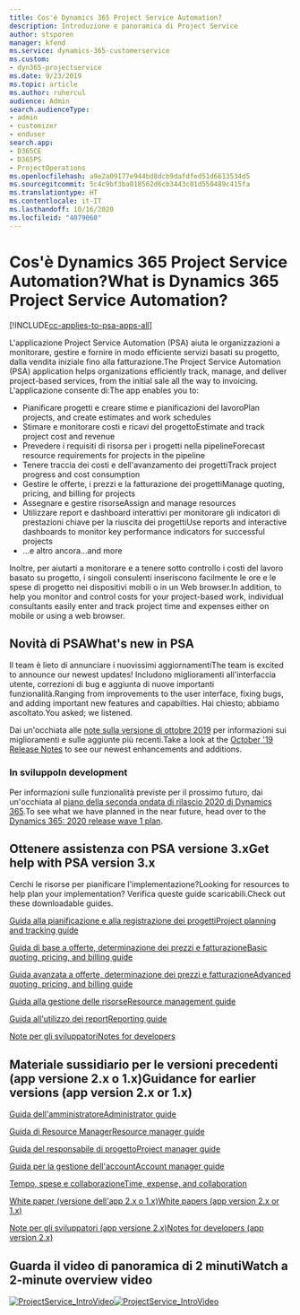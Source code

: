 ```yaml
---
title: Cos'è Dynamics 365 Project Service Automation?
description: Introduzione e panoramica di Project Service
author: stsporen
manager: kfend
ms.service: dynamics-365-customerservice
ms.custom:
- dyn365-projectservice
ms.date: 9/23/2019
ms.topic: article
ms.author: ruhercul
audience: Admin
search.audienceType:
- admin
- customizer
- enduser
search.app:
- D365CE
- D365PS
- ProjectOperations
ms.openlocfilehash: a9e2a09177e944bd8dcb9dafdfed51d6613534d5
ms.sourcegitcommit: 5c4c9bf3ba018562d6cb3443c01d550489c415fa
ms.translationtype: HT
ms.contentlocale: it-IT
ms.lasthandoff: 10/16/2020
ms.locfileid: "4079060"
---
```

# <a name="what-is-dynamics-365-project-service-automation"></a><span data-ttu-id="5b369-103">Cos'è Dynamics 365 Project Service Automation?</span><span class="sxs-lookup"><span data-stu-id="5b369-103">What is Dynamics 365 Project Service Automation?</span></span>

[!INCLUDE[cc-applies-to-psa-apps-all](../includes/cc-applies-to-psa-apps-all.md)]

<span data-ttu-id="5b369-104">L'applicazione Project Service Automation (PSA) aiuta le organizzazioni a monitorare, gestire e fornire in modo efficiente servizi basati su progetto, dalla vendita iniziale fino alla fatturazione.</span><span class="sxs-lookup"><span data-stu-id="5b369-104">The Project Service Automation (PSA) application helps organizations efficiently track, manage, and deliver project-based services, from the initial sale all the way to invoicing.</span></span> <span data-ttu-id="5b369-105">L'applicazione consente di:</span><span class="sxs-lookup"><span data-stu-id="5b369-105">The app enables you to:</span></span>

- <span data-ttu-id="5b369-106">Pianificare progetti e creare stime e pianificazioni del lavoro</span><span class="sxs-lookup"><span data-stu-id="5b369-106">Plan projects, and create estimates and work schedules</span></span>
- <span data-ttu-id="5b369-107">Stimare e monitorare costi e ricavi del progetto</span><span class="sxs-lookup"><span data-stu-id="5b369-107">Estimate and track project cost and revenue</span></span>
- <span data-ttu-id="5b369-108">Prevedere i requisiti di risorsa per i progetti nella pipeline</span><span class="sxs-lookup"><span data-stu-id="5b369-108">Forecast resource requirements for projects in the pipeline</span></span>
- <span data-ttu-id="5b369-109">Tenere traccia dei costi e dell'avanzamento dei progetti</span><span class="sxs-lookup"><span data-stu-id="5b369-109">Track project progress and cost consumption</span></span>
- <span data-ttu-id="5b369-110">Gestire le offerte, i prezzi e la fatturazione dei progetti</span><span class="sxs-lookup"><span data-stu-id="5b369-110">Manage quoting, pricing, and billing for projects</span></span>
- <span data-ttu-id="5b369-111">Assegnare e gestire risorse</span><span class="sxs-lookup"><span data-stu-id="5b369-111">Assign and manage resources</span></span>
- <span data-ttu-id="5b369-112">Utilizzare report e dashboard interattivi per monitorare gli indicatori di prestazioni chiave per la riuscita dei progetti</span><span class="sxs-lookup"><span data-stu-id="5b369-112">Use reports and interactive dashboards to monitor key performance indicators for successful projects</span></span>
- <span data-ttu-id="5b369-113">...e altro ancora</span><span class="sxs-lookup"><span data-stu-id="5b369-113">...and more</span></span>

<span data-ttu-id="5b369-114">Inoltre, per aiutarti a monitorare e a tenere sotto controllo i costi del lavoro basato su progetto, i singoli consulenti inseriscono facilmente le ore e le spese di progetto nei dispositivi mobili o in un Web browser.</span><span class="sxs-lookup"><span data-stu-id="5b369-114">In addition, to help you monitor and control costs for your project-based work, individual consultants easily enter and track project time and expenses either on mobile or using a web browser.</span></span>

## <a name="whats-new-in-psa"></a><span data-ttu-id="5b369-115">Novità di PSA</span><span class="sxs-lookup"><span data-stu-id="5b369-115">What's new in PSA</span></span>
<span data-ttu-id="5b369-116">Il team è lieto di annunciare i nuovissimi aggiornamenti</span><span class="sxs-lookup"><span data-stu-id="5b369-116">The team is excited to announce our newest updates!</span></span> <span data-ttu-id="5b369-117">Includono miglioramenti all'interfaccia utente, correzioni di bug e aggiunta di nuove importanti funzionalità.</span><span class="sxs-lookup"><span data-stu-id="5b369-117">Ranging from improvements to the user interface, fixing bugs, and adding important new features and capabilties.</span></span> <span data-ttu-id="5b369-118">Hai chiesto; abbiamo ascoltato.</span><span class="sxs-lookup"><span data-stu-id="5b369-118">You asked; we listened.</span></span>

<span data-ttu-id="5b369-119">Dai un'occhiata alle [note sulla versione di ottobre 2019](https://docs.microsoft.com/dynamics365-release-plan/2019wave2/index) per informazioni sui miglioramenti e sulle aggiunte più recenti.</span><span class="sxs-lookup"><span data-stu-id="5b369-119">Take a look at the [October '19 Release Notes](https://docs.microsoft.com/dynamics365-release-plan/2019wave2/index) to see our newest enhancements and additions.</span></span>

### <a name="in-development"></a><span data-ttu-id="5b369-120">In sviluppo</span><span class="sxs-lookup"><span data-stu-id="5b369-120">In development</span></span>
<span data-ttu-id="5b369-121">Per informazioni sulle funzionalità previste per il prossimo futuro, dai un'occhiata al [piano della seconda ondata di rilascio 2020 di Dynamics 365](https://docs.microsoft.com/dynamics365-release-plan/2020wave1/index).</span><span class="sxs-lookup"><span data-stu-id="5b369-121">To see what we have planned in the near future, head over to the [Dynamics 365: 2020 release wave 1 plan](https://docs.microsoft.com/dynamics365-release-plan/2020wave1/index).</span></span>

## <a name="get-help-with-psa-version-3x"></a><span data-ttu-id="5b369-122">Ottenere assistenza con PSA versione 3.x</span><span class="sxs-lookup"><span data-stu-id="5b369-122">Get help with PSA version 3.x</span></span>
<span data-ttu-id="5b369-123">Cerchi le risorse per pianificare l'implementazione?</span><span class="sxs-lookup"><span data-stu-id="5b369-123">Looking for resources to help plan your implementation?</span></span> <span data-ttu-id="5b369-124">Verifica queste guide scaricabili.</span><span class="sxs-lookup"><span data-stu-id="5b369-124">Check out these downloadable guides.</span></span>

 [<span data-ttu-id="5b369-125">Guida alla pianificazione e alla registrazione dei progetti</span><span class="sxs-lookup"><span data-stu-id="5b369-125">Project planning and tracking guide</span></span>](../psa/implementation-guides/project-planning-tracking.md)

 [<span data-ttu-id="5b369-126">Guida di base a offerte, determinazione dei prezzi e fatturazione</span><span class="sxs-lookup"><span data-stu-id="5b369-126">Basic quoting, pricing, and billing guide</span></span>](../psa/implementation-guides/begin-quoting-pricing-billing.md)

 [<span data-ttu-id="5b369-127">Guida avanzata a offerte, determinazione dei prezzi e fatturazione</span><span class="sxs-lookup"><span data-stu-id="5b369-127">Advanced quoting, pricing, and billing guide</span></span>](../psa/implementation-guides/adv-quoting-pricing-billing.md)

 [<span data-ttu-id="5b369-128">Guida alla gestione delle risorse</span><span class="sxs-lookup"><span data-stu-id="5b369-128">Resource management guide</span></span>](../psa/implementation-guides/resource-management-guide.md)

 [<span data-ttu-id="5b369-129">Guida all'utilizzo dei report</span><span class="sxs-lookup"><span data-stu-id="5b369-129">Reporting guide</span></span>](../psa/implementation-guides/reporting-guide.md)

 [<span data-ttu-id="5b369-130">Note per gli sviluppatori</span><span class="sxs-lookup"><span data-stu-id="5b369-130">Notes for developers</span></span>](../psa/developer-guides/overview-dev-notes-v3.x.md)

## <a name="guidance-for-earlier-versions-app-version-2x-or-1x"></a><span data-ttu-id="5b369-131">Materiale sussidiario per le versioni precedenti (app versione 2.x o 1.x)</span><span class="sxs-lookup"><span data-stu-id="5b369-131">Guidance for earlier versions (app version 2.x or 1.x)</span></span>
 [<span data-ttu-id="5b369-132">Guida dell'amministratore</span><span class="sxs-lookup"><span data-stu-id="5b369-132">Administrator guide</span></span>](../psa/admin-guide.md)

 [<span data-ttu-id="5b369-133">Guida di Resource Manager</span><span class="sxs-lookup"><span data-stu-id="5b369-133">Resource manager guide</span></span>](../psa/resource-manager-guide.md)

 [<span data-ttu-id="5b369-134">Guida del responsabile di progetto</span><span class="sxs-lookup"><span data-stu-id="5b369-134">Project manager guide</span></span>](../psa/project-manager-guide.md)

 [<span data-ttu-id="5b369-135">Guida per la gestione dell'account</span><span class="sxs-lookup"><span data-stu-id="5b369-135">Account manager guide</span></span>](../psa/account-manager-guide.md)

 [<span data-ttu-id="5b369-136">Tempo, spese e collaborazione</span><span class="sxs-lookup"><span data-stu-id="5b369-136">Time, expense, and collaboration</span></span>](../psa/time-expense-collaboration-guide.md)

 [<span data-ttu-id="5b369-137">White paper (versione dell'app 2.x o 1.x)</span><span class="sxs-lookup"><span data-stu-id="5b369-137">White papers (app version 2.x or 1.x)</span></span>](../psa/white-papers.md)

 [<span data-ttu-id="5b369-138">Note per gli sviluppatori (app versione 2.x)</span><span class="sxs-lookup"><span data-stu-id="5b369-138">Notes for developers (app version 2.x)</span></span>](../psa/developer-guides/add-custom-qoi-forms-v2.x.md)

 ## <a name="watch-a-2-minute-overview-video"></a><span data-ttu-id="5b369-139">Guarda il video di panoramica di 2 minuti</span><span class="sxs-lookup"><span data-stu-id="5b369-139">Watch a 2-minute overview video</span></span>
 <a name="heroArea"></a> <span data-ttu-id="5b369-140">[![ProjectService_IntroVideo](../psa/media/project-service-intro-video.png "ProjectService_IntroVideo")](https://go.microsoft.com/fwlink/p/?LinkId=799457)</span><span class="sxs-lookup"><span data-stu-id="5b369-140">[![ProjectService_IntroVideo](../psa/media/project-service-intro-video.png "ProjectService_IntroVideo")](https://go.microsoft.com/fwlink/p/?LinkId=799457)</span></span>


